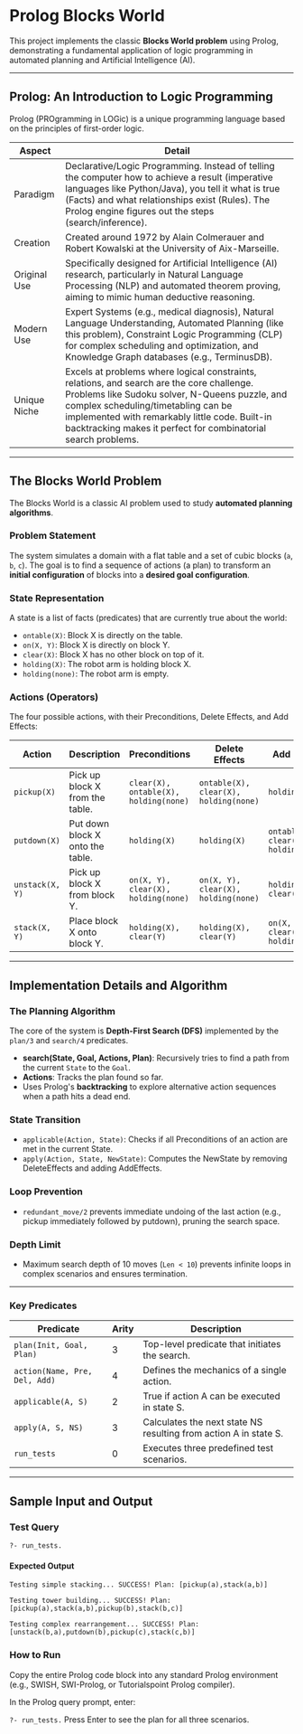 # Prolog Blocks World 

This project implements the classic **Blocks World problem** using Prolog, demonstrating a fundamental application of logic programming in automated planning and Artificial Intelligence (AI).

---

## Prolog: An Introduction to Logic Programming

Prolog (PROgramming in LOGic) is a unique programming language based on the principles of first-order logic.

| Aspect | Detail |
|--------|--------|
| Paradigm | Declarative/Logic Programming. Instead of telling the computer how to achieve a result (imperative languages like Python/Java), you tell it what is true (Facts) and what relationships exist (Rules). The Prolog engine figures out the steps (search/inference). |
| Creation | Created around 1972 by Alain Colmerauer and Robert Kowalski at the University of Aix-Marseille. |
| Original Use | Specifically designed for Artificial Intelligence (AI) research, particularly in Natural Language Processing (NLP) and automated theorem proving, aiming to mimic human deductive reasoning. |
| Modern Use | Expert Systems (e.g., medical diagnosis), Natural Language Understanding, Automated Planning (like this problem), Constraint Logic Programming (CLP) for complex scheduling and optimization, and Knowledge Graph databases (e.g., TerminusDB). |
| Unique Niche | Excels at problems where logical constraints, relations, and search are the core challenge. Problems like Sudoku solver, N-Queens puzzle, and complex scheduling/timetabling can be implemented with remarkably little code. Built-in backtracking makes it perfect for combinatorial search problems. |

---

## The Blocks World Problem

The Blocks World is a classic AI problem used to study **automated planning algorithms**.

### Problem Statement
The system simulates a domain with a flat table and a set of cubic blocks (`a`, `b`, `c`). The goal is to find a sequence of actions (a plan) to transform an **initial configuration** of blocks into a **desired goal configuration**.

### State Representation
A state is a list of facts (predicates) that are currently true about the world:

- `ontable(X)`: Block X is directly on the table.
- `on(X, Y)`: Block X is directly on block Y.
- `clear(X)`: Block X has no other block on top of it.
- `holding(X)`: The robot arm is holding block X.
- `holding(none)`: The robot arm is empty.

### Actions (Operators)
The four possible actions, with their Preconditions, Delete Effects, and Add Effects:

| Action | Description | Preconditions | Delete Effects | Add Effects |
|--------|------------|---------------|----------------|-------------|
| `pickup(X)` | Pick up block X from the table. | `clear(X), ontable(X), holding(none)` | `ontable(X), clear(X), holding(none)` | `holding(X)` |
| `putdown(X)` | Put down block X onto the table. | `holding(X)` | `holding(X)` | `ontable(X), clear(X), holding(none)` |
| `unstack(X, Y)` | Pick up block X from block Y. | `on(X, Y), clear(X), holding(none)` | `on(X, Y), clear(X), holding(none)` | `holding(X), clear(Y)` |
| `stack(X, Y)` | Place block X onto block Y. | `holding(X), clear(Y)` | `holding(X), clear(Y)` | `on(X, Y), clear(X), holding(none)` |

---

## Implementation Details and Algorithm

### The Planning Algorithm
The core of the system is **Depth-First Search (DFS)** implemented by the `plan/3` and `search/4` predicates.

- **search(State, Goal, Actions, Plan)**: Recursively tries to find a path from the current `State` to the `Goal`.
- **Actions**: Tracks the plan found so far.
- Uses Prolog's **backtracking** to explore alternative action sequences when a path hits a dead end.

### State Transition
- `applicable(Action, State)`: Checks if all Preconditions of an action are met in the current State.
- `apply(Action, State, NewState)`: Computes the NewState by removing DeleteEffects and adding AddEffects.

### Loop Prevention
- `redundant_move/2` prevents immediate undoing of the last action (e.g., pickup immediately followed by putdown), pruning the search space.

### Depth Limit
- Maximum search depth of 10 moves (`Len < 10`) prevents infinite loops in complex scenarios and ensures termination.

---

### Key Predicates

| Predicate | Arity | Description |
|-----------|-------|------------|
| `plan(Init, Goal, Plan)` | 3 | Top-level predicate that initiates the search. |
| `action(Name, Pre, Del, Add)` | 4 | Defines the mechanics of a single action. |
| `applicable(A, S)` | 2 | True if action A can be executed in state S. |
| `apply(A, S, NS)` | 3 | Calculates the next state NS resulting from action A in state S. |
| `run_tests` | 0 | Executes three predefined test scenarios. |

---

## Sample Input and Output

### Test Query
`?- run_tests. `

#### Expected Output
`Testing simple stacking...
SUCCESS! Plan: [pickup(a),stack(a,b)]`

`Testing tower building...
SUCCESS! Plan: [pickup(a),stack(a,b),pickup(b),stack(b,c)]`

`Testing complex rearrangement...
SUCCESS! Plan: [unstack(b,a),putdown(b),pickup(c),stack(c,b)]`

### How to Run
Copy the entire Prolog code block into any standard Prolog environment (e.g., SWISH, SWI-Prolog, or Tutorialspoint Prolog compiler).

In the Prolog query prompt, enter:

`?- run_tests.`
Press Enter to see the plan for all three scenarios.
